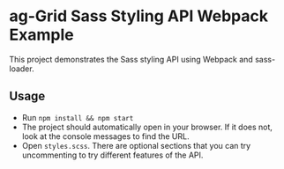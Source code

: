 # ag-Grid Sass Styling API Webpack Example

<p>This project demonstrates the Sass styling API using Webpack and sass-loader.</p>

## Usage

- Run `npm install && npm start`
- The project should automatically open in your browser. If it does not, look at the console messages to find the URL.
- Open `styles.scss`. There are optional sections that you can try uncommenting to try different features of the API.